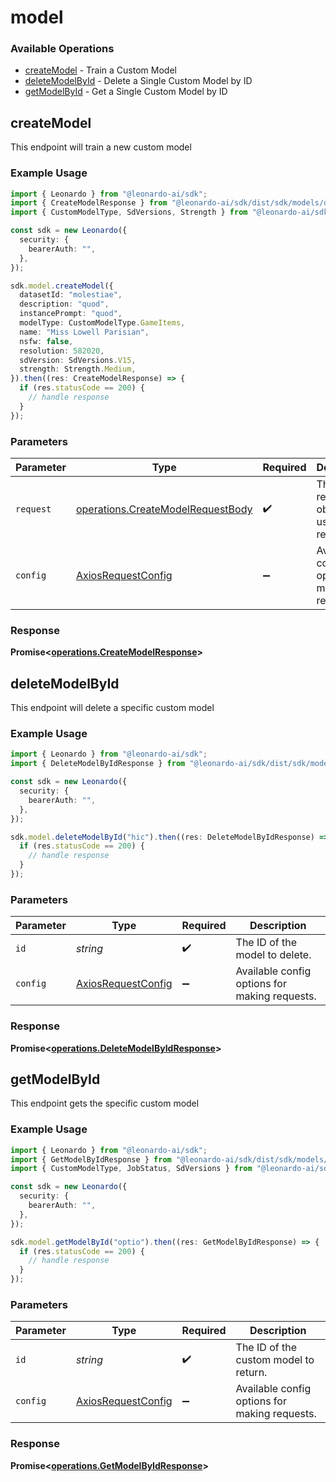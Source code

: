 # model

### Available Operations

* [createModel](#createmodel) - Train a Custom Model
* [deleteModelById](#deletemodelbyid) - Delete a Single Custom Model by ID
* [getModelById](#getmodelbyid) - Get a Single Custom Model by ID

## createModel

This endpoint will train a new custom model

### Example Usage

```typescript
import { Leonardo } from "@leonardo-ai/sdk";
import { CreateModelResponse } from "@leonardo-ai/sdk/dist/sdk/models/operations";
import { CustomModelType, SdVersions, Strength } from "@leonardo-ai/sdk/dist/sdk/models/shared";

const sdk = new Leonardo({
  security: {
    bearerAuth: "",
  },
});

sdk.model.createModel({
  datasetId: "molestiae",
  description: "quod",
  instancePrompt: "quod",
  modelType: CustomModelType.GameItems,
  name: "Miss Lowell Parisian",
  nsfw: false,
  resolution: 582020,
  sdVersion: SdVersions.V15,
  strength: Strength.Medium,
}).then((res: CreateModelResponse) => {
  if (res.statusCode == 200) {
    // handle response
  }
});
```

### Parameters

| Parameter                                                                              | Type                                                                                   | Required                                                                               | Description                                                                            |
| -------------------------------------------------------------------------------------- | -------------------------------------------------------------------------------------- | -------------------------------------------------------------------------------------- | -------------------------------------------------------------------------------------- |
| `request`                                                                              | [operations.CreateModelRequestBody](../../models/operations/createmodelrequestbody.md) | :heavy_check_mark:                                                                     | The request object to use for the request.                                             |
| `config`                                                                               | [AxiosRequestConfig](https://axios-http.com/docs/req_config)                           | :heavy_minus_sign:                                                                     | Available config options for making requests.                                          |


### Response

**Promise<[operations.CreateModelResponse](../../models/operations/createmodelresponse.md)>**


## deleteModelById

This endpoint will delete a specific custom model

### Example Usage

```typescript
import { Leonardo } from "@leonardo-ai/sdk";
import { DeleteModelByIdResponse } from "@leonardo-ai/sdk/dist/sdk/models/operations";

const sdk = new Leonardo({
  security: {
    bearerAuth: "",
  },
});

sdk.model.deleteModelById("hic").then((res: DeleteModelByIdResponse) => {
  if (res.statusCode == 200) {
    // handle response
  }
});
```

### Parameters

| Parameter                                                    | Type                                                         | Required                                                     | Description                                                  |
| ------------------------------------------------------------ | ------------------------------------------------------------ | ------------------------------------------------------------ | ------------------------------------------------------------ |
| `id`                                                         | *string*                                                     | :heavy_check_mark:                                           | The ID of the model to delete.                               |
| `config`                                                     | [AxiosRequestConfig](https://axios-http.com/docs/req_config) | :heavy_minus_sign:                                           | Available config options for making requests.                |


### Response

**Promise<[operations.DeleteModelByIdResponse](../../models/operations/deletemodelbyidresponse.md)>**


## getModelById

This endpoint gets the specific custom model

### Example Usage

```typescript
import { Leonardo } from "@leonardo-ai/sdk";
import { GetModelByIdResponse } from "@leonardo-ai/sdk/dist/sdk/models/operations";
import { CustomModelType, JobStatus, SdVersions } from "@leonardo-ai/sdk/dist/sdk/models/shared";

const sdk = new Leonardo({
  security: {
    bearerAuth: "",
  },
});

sdk.model.getModelById("optio").then((res: GetModelByIdResponse) => {
  if (res.statusCode == 200) {
    // handle response
  }
});
```

### Parameters

| Parameter                                                    | Type                                                         | Required                                                     | Description                                                  |
| ------------------------------------------------------------ | ------------------------------------------------------------ | ------------------------------------------------------------ | ------------------------------------------------------------ |
| `id`                                                         | *string*                                                     | :heavy_check_mark:                                           | The ID of the custom model to return.                        |
| `config`                                                     | [AxiosRequestConfig](https://axios-http.com/docs/req_config) | :heavy_minus_sign:                                           | Available config options for making requests.                |


### Response

**Promise<[operations.GetModelByIdResponse](../../models/operations/getmodelbyidresponse.md)>**

